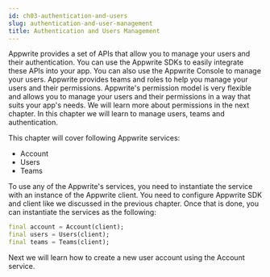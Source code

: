 ```yaml
---
id: ch03-authentication-and-users
slug: authentication-and-user-management
title: Authentication and Users Management
---
```


Appwrite provides a set of APIs that allow you to manage your users and their authentication. You can use the Appwrite SDKs to easily integrate these APIs into your app. You can also use the Appwrite Console to manage your users. Appwrite provides teams and roles to help you manage your users and their permissions. Appwrite's permission model is very flexible and allows you to manage your users and their permissions in a way that suits your app's needs. We will learn more about permissions in the next chapter. In this chapter we will learn to manage users, teams and authentication.

This chapter will cover following Appwrite services:

* Account
* Users
* Teams

To use any of the Appwrite's services, you need to instantiate the service with an instance of the Appwrite client. You need to configure Appwrite SDK and client like we discussed in the previous chapter. Once that is done, you can instantiate the services as the following:

```dart
final account = Account(client);
final users = Users(client);
final teams = Teams(client);
```

Next we will learn how to create a new user account using the Account service.